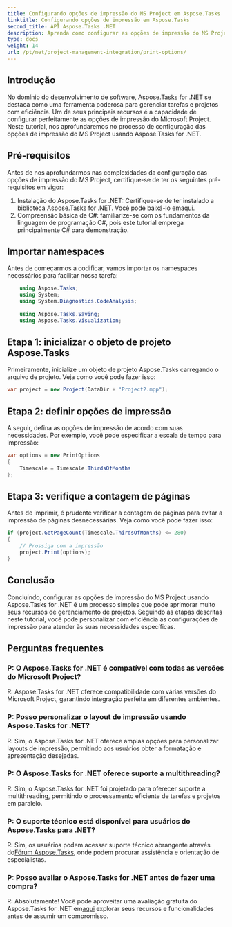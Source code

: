 ```yaml
---
title: Configurando opções de impressão do MS Project em Aspose.Tasks
linktitle: Configurando opções de impressão em Aspose.Tasks
second_title: API Aspose.Tasks .NET
description: Aprenda como configurar as opções de impressão do MS Project perfeitamente usando Aspose.Tasks for .NET. Aprimore seus recursos de gerenciamento de projetos.
type: docs
weight: 14
url: /pt/net/project-management-integration/print-options/
---
```

## Introdução
No domínio do desenvolvimento de software, Aspose.Tasks for .NET se destaca como uma ferramenta poderosa para gerenciar tarefas e projetos com eficiência. Um de seus principais recursos é a capacidade de configurar perfeitamente as opções de impressão do Microsoft Project. Neste tutorial, nos aprofundaremos no processo de configuração das opções de impressão do MS Project usando Aspose.Tasks for .NET.
## Pré-requisitos
Antes de nos aprofundarmos nas complexidades da configuração das opções de impressão do MS Project, certifique-se de ter os seguintes pré-requisitos em vigor:
1. Instalação do Aspose.Tasks for .NET: Certifique-se de ter instalado a biblioteca Aspose.Tasks for .NET. Você pode baixá-lo em[aqui](https://releases.aspose.com/tasks/net/).
2. Compreensão básica de C#: familiarize-se com os fundamentos da linguagem de programação C#, pois este tutorial emprega principalmente C# para demonstração.

## Importar namespaces
Antes de começarmos a codificar, vamos importar os namespaces necessários para facilitar nossa tarefa:
```csharp
    using Aspose.Tasks;
    using System;
    using System.Diagnostics.CodeAnalysis;
    
    using Aspose.Tasks.Saving;
    using Aspose.Tasks.Visualization;
```

## Etapa 1: inicializar o objeto de projeto Aspose.Tasks
Primeiramente, inicialize um objeto de projeto Aspose.Tasks carregando o arquivo de projeto. Veja como você pode fazer isso:
```csharp
var project = new Project(DataDir + "Project2.mpp");
```
## Etapa 2: definir opções de impressão
A seguir, defina as opções de impressão de acordo com suas necessidades. Por exemplo, você pode especificar a escala de tempo para impressão:
```csharp
var options = new PrintOptions
{
    Timescale = Timescale.ThirdsOfMonths
};
```
## Etapa 3: verifique a contagem de páginas
Antes de imprimir, é prudente verificar a contagem de páginas para evitar a impressão de páginas desnecessárias. Veja como você pode fazer isso:
```csharp
if (project.GetPageCount(Timescale.ThirdsOfMonths) <= 280)
{
    // Prossiga com a impressão
    project.Print(options);
}
```

## Conclusão
Concluindo, configurar as opções de impressão do MS Project usando Aspose.Tasks for .NET é um processo simples que pode aprimorar muito seus recursos de gerenciamento de projetos. Seguindo as etapas descritas neste tutorial, você pode personalizar com eficiência as configurações de impressão para atender às suas necessidades específicas.
## Perguntas frequentes
### P: O Aspose.Tasks for .NET é compatível com todas as versões do Microsoft Project?
R: Aspose.Tasks for .NET oferece compatibilidade com várias versões do Microsoft Project, garantindo integração perfeita em diferentes ambientes.
### P: Posso personalizar o layout de impressão usando Aspose.Tasks for .NET?
R: Sim, o Aspose.Tasks for .NET oferece amplas opções para personalizar layouts de impressão, permitindo aos usuários obter a formatação e apresentação desejadas.
### P: O Aspose.Tasks for .NET oferece suporte a multithreading?
R: Sim, o Aspose.Tasks for .NET foi projetado para oferecer suporte a multithreading, permitindo o processamento eficiente de tarefas e projetos em paralelo.
### P: O suporte técnico está disponível para usuários do Aspose.Tasks para .NET?
 R: Sim, os usuários podem acessar suporte técnico abrangente através do[Fórum Aspose.Tasks](https://forum.aspose.com/c/tasks/15), onde podem procurar assistência e orientação de especialistas.
### P: Posso avaliar o Aspose.Tasks for .NET antes de fazer uma compra?
 R: Absolutamente! Você pode aproveitar uma avaliação gratuita do Aspose.Tasks for .NET em[aqui](https://releases.aspose.com/) explorar seus recursos e funcionalidades antes de assumir um compromisso.